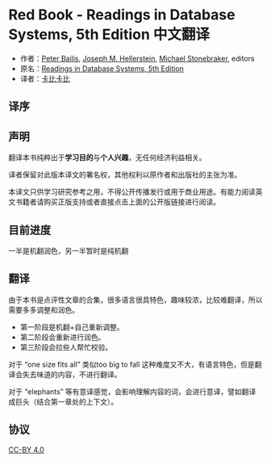 # Red Book - Readings in Database Systems, 5th Edition 中文翻译

- 作者：[Peter Bailis](http://www.bailis.org/), [Joseph M. Hellerstein](http://db.cs.berkeley.edu/jmh/), [Michael Stonebraker](http://www.csail.mit.edu/user/1547), editors
- 原名：[Readings in Database Systems, 5th Edition](http://www.redbook.io/index.html)
- 译者：[卡比卡比](https://github.com/jackwener)

## 译序

## 声明

翻译本书纯粹出于**学习目的**与**个人兴趣**，无任何经济利益相关。

译者保留对此版本译文的署名权，其他权利以原作者和出版社的主张为准。

本译文只供学习研究参考之用，不得公开传播发行或用于商业用途。有能力阅读英文书籍者请购买正版支持或者直接点击上面的公开版链接进行阅读。

## 目前进度

一半是机翻润色，另一半暂时是纯机翻

## 翻译

由于本书是点评性文章的合集，很多语言很具特色，趣味较浓，比较难翻译，所以需要多多调整和润色。

- 第一阶段是机翻+自己重新调整。
- 第二阶段会重新进行润色。
- 第三阶段会拉些人帮忙校验。

对于 “one size fits all” 类似too big to fall 这种难度又不大，有语言特色，但是翻译会失去味道的内容，不进行翻译。

对于 “elephants” 等有意译感觉，会影响理解内容的词，会进行意译，譬如翻译成巨头（结合第一章处的上下文）。

## 协议

[CC-BY 4.0](https://github.com/Vonng/ddia/blob/master/LICENSE)

